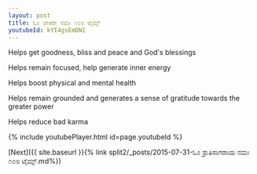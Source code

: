 ```yaml
---
layout: post
title: ಓಂ ಜೇತರೇ ನಮಃ ೧೦೮ ಟೈಮ್ಸ್
youtubeId: kYI4gsEmDNI
---
```

 
 
Helps get goodness, bliss and peace and God's blessings
 
Helps remain focused, help generate inner energy 
 
Helps boost physical and mental health 
 
Helps remain grounded and generates a sense of gratitude towards the greater power 
 
Helps reduce bad karma
 
 
 
 


{% include youtubePlayer.html id=page.youtubeId %}
 
[Next]({{ site.baseurl }}{% link  split2/_posts/2015-07-31-ಓಂ ಶ್ರುತಿಸಾಗರಾಯ ನಮಃ ೧೦೮ ಟೈಮ್ಸ್.md%})
 
